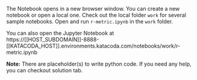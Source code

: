 The Notebook opens in a new browser window. You can create a new notebook or open a local one. Check out the local folder `work` for several sample notebooks. Open and run `r-metric.ipynb` in the `work` folder.

You can also open the Jupyter Notebook at https://[[HOST_SUBDOMAIN]]-8888-[[KATACODA_HOST]].environments.katacoda.com/notebooks/work/r-metric.ipynb

**Note:**
There are placeholder(s) to write python code. If you need any help, you can checkout solution tab.